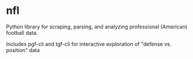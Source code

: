 # nfl

Python library for scraping, parsing, and analyzing professional (American) football data.

Includes pgf-cli and tgf-cli for interactive exploration of "defense vs. position" data
